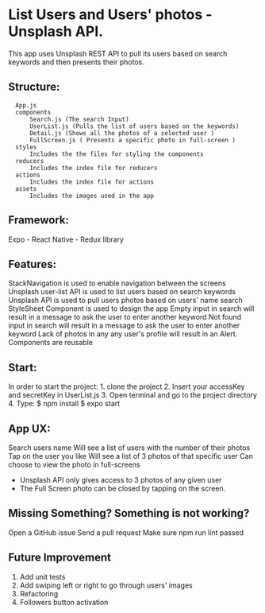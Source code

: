 # List Users and Users' photos - Unsplash API.
This app uses Unsplash REST API to pull its users based on search keywords and then presents their photos.

## Structure:
```
  App.js
  components
      Search.js (The search Input)
      UserList.js (Pulls the list of users based on the keywords)
      Detail.js (Shows all the photos of a selected user )
      FullScreen.js ( Presents a specific photo in full-screen )
  styles
      Includes the the files for styling the components
  reducers
      Includes the index file for reducers
  actions
      Includes the index file for actions
  assets
      Includes the images used in the app
```

## Framework:
  Expo - React Native - Redux library


## Features:
  StackNavigation is used to enable navigation between the screens
  Unsplash user-list API is used to list users based on search keywords
  Unsplash API is used to pull users photos based on users' name search
  StyleSheet Component is used to design the app
  Empty input in search will result in a message to ask the user to enter another keyword
  Not found input in search will result in a message to ask the user to enter another keyword
  Lack of photos in any any user's profile will result in an Alert.
  Components are reusable


## Start:
  In order to start the project:
    1. clone the project
    2. Insert your accessKey and secretKey in UserList.js
    3. Open terminal and go to the project directory
    4. Type: $ npm install  $ expo start


## App UX:
  Search users name
  Will see a list of users with the number of their photos
  Tap on the user you like
  Will see a list of 3 photos of that specific user
  Can choose to view the photo in full-screens
  * Unsplash API only gives access to 3 photos of any given user
  * The Full Screen photo can be closed by tapping on the screen.


## Missing Something? Something is not working?
  Open a GitHub issue
  Send a pull request
  Make sure npm run lint passed


## Future Improvement
  1. Add unit tests
  2. Add swiping left or right to go through users' images
  3. Refactoring
  4. Followers button activation
